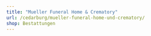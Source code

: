 ```yaml
---
title: "Mueller Funeral Home & Crematory"
url: /cedarburg/mueller-funeral-home-und-crematory/
shop: Bestattungen
---
```

